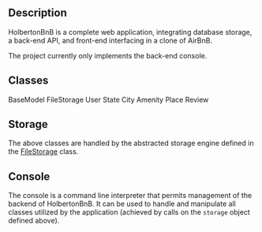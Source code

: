 ## Description

HolbertonBnB is a complete web application, integrating database storage, 
a back-end API, and front-end interfacing in a clone of AirBnB.

The project currently only implements the back-end console.

## Classes

BaseModel  FileStorage  User  State  City  Amenity  Place  Review

## Storage

The above classes are handled by the abstracted storage engine defined in the 
[FileStorage](./models/engine/file_storage.py) class.

## Console

The console is a command line interpreter that permits management of the backend 
of HolbertonBnB. It can be used to handle and manipulate all classes utilized by 
the application (achieved by calls on the `storage` object defined above).
